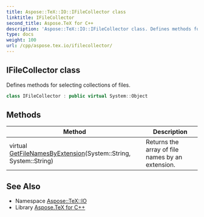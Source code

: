 ```yaml
---
title: Aspose::TeX::IO::IFileCollector class
linktitle: IFileCollector
second_title: Aspose.TeX for C++
description: 'Aspose::TeX::IO::IFileCollector class. Defines methods for selecting collections of files in C++.'
type: docs
weight: 100
url: /cpp/aspose.tex.io/ifilecollector/
---
```

## IFileCollector class


Defines methods for selecting collections of files.

```cpp
class IFileCollector : public virtual System::Object
```

## Methods

| Method | Description |
| --- | --- |
| virtual [GetFileNamesByExtension](./getfilenamesbyextension/)(System::String, System::String) | Returns the array of file names by an extension. |
## See Also

* Namespace [Aspose::TeX::IO](../)
* Library [Aspose.TeX for C++](../../)
